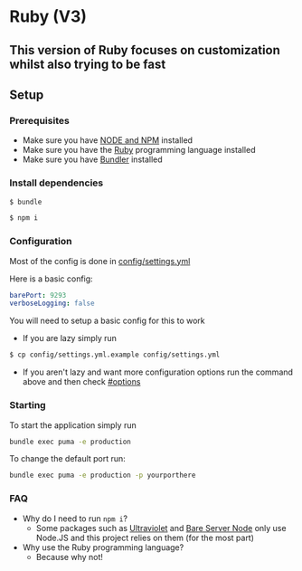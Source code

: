 # Ruby (V3)

## This version of Ruby focuses on customization whilst also trying to be fast

## Setup

### Prerequisites
- Make sure you have [NODE and NPM](https://nodejs.org) installed
- Make sure you have the [Ruby](https://ruby-lang.org) programming language installed
- Make sure you have [Bundler](https://bundler.io) installed

### Install dependencies

```bash
$ bundle 
```

```bash
$ npm i
```

### Configuration

Most of the config is done in [config/settings.yml](./config/settings.yml.example)

Here is a basic config:

```yml
barePort: 9293
verboseLogging: false
```

You will need to setup a basic config for this to work

- If you are lazy simply run 
```bash
$ cp config/settings.yml.example config/settings.yml
```

- If you aren't lazy and want more configuration options run the command above and then check [#options](#options)

### Starting

To start the application simply run 

```bash
bundle exec puma -e production
```

To change the default port run:

```bash
bundle exec puma -e production -p yourporthere
```


### FAQ

- Why do I need to run `npm i`?
    - Some packages such as [Ultraviolet](https://github.com/titaniumnetwork-dev/ultraviolet) and [Bare Server Node](https://github.com/tomphttp/bare-server-node) only use Node.JS and this project relies on them (for the most part)
- Why use the Ruby programming language?
    - Because why not!
